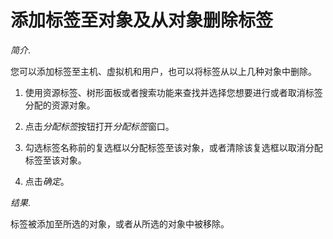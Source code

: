 # 添加标签至对象及从对象删除标签

*简介*.

您可以添加标签至主机、虚拟机和用户，也可以将标签从以上几种对象中删除。

1. 使用资源标签、树形面板或者搜索功能来查找并选择您想要进行或者取消标签分配的资源对象。

2. 点击*分配标签*按钮打开*分配标签*窗口。

3. 勾选标签名称前的复选框以分配标签至该对象，或者清除该复选框以取消分配标签至该对象。

4. 点击*确定*。

*结果*.

标签被添加至所选的对象，或者从所选的对象中被移除。
